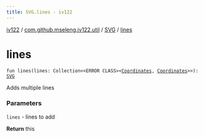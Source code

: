 ```yaml
---
title: SVG.lines - iv122
---
```


[iv122](../../index.md) / [com.github.mseleng.iv122.util](../index.md) / [SVG](index.md) / [lines](.)

# lines

`fun lines(lines: Collection<<ERROR CLASS><`[`Coordinates`](../-coordinates/index.md)`, `[`Coordinates`](../-coordinates/index.md)`>>): `[`SVG`](index.md)

Adds multiple lines

### Parameters

`lines` - lines to add

**Return**
this

